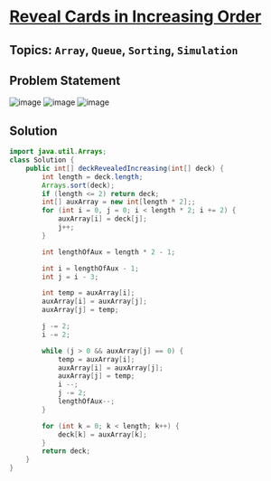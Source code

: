 # [Reveal Cards in Increasing Order](https://leetcode.com/problems/reveal-cards-in-increasing-order/description/?envType=daily-question&envId=2024-04-10)
## Topics: `Array`, `Queue`, `Sorting`, `Simulation`
## Problem Statement
![image](https://github.com/SiddhantKumarMaurya/LeetCode_Questions/assets/107787014/1dc27745-48ea-4992-9ba3-772a50adf2c0)
![image](https://github.com/SiddhantKumarMaurya/LeetCode_Questions/assets/107787014/e6da72ed-6db0-4dd2-a2ce-6ca11ab8f9be)
![image](https://github.com/SiddhantKumarMaurya/LeetCode_Questions/assets/107787014/72a3e60b-b10d-476c-acfa-4b05d4813f78)
## Solution
```java
import java.util.Arrays;
class Solution {
    public int[] deckRevealedIncreasing(int[] deck) {
        int length = deck.length;
        Arrays.sort(deck);
        if (length <= 2) return deck;
        int[] auxArray = new int[length * 2];;
        for (int i = 0, j = 0; i < length * 2; i += 2) {
            auxArray[i] = deck[j];
            j++;
        }

        int lengthOfAux = length * 2 - 1;

        int i = lengthOfAux - 1;
        int j = i - 3;

        int temp = auxArray[i];
        auxArray[i] = auxArray[j];
        auxArray[j] = temp;

        j -= 2;
        i -= 2;

        while (j > 0 && auxArray[j] == 0) {
            temp = auxArray[i];
            auxArray[i] = auxArray[j];
            auxArray[j] = temp; 
            i --;
            j -= 2;
            lengthOfAux--;
        }

        for (int k = 0; k < length; k++) {
            deck[k] = auxArray[k];
        }
        return deck;
    }
}
```
